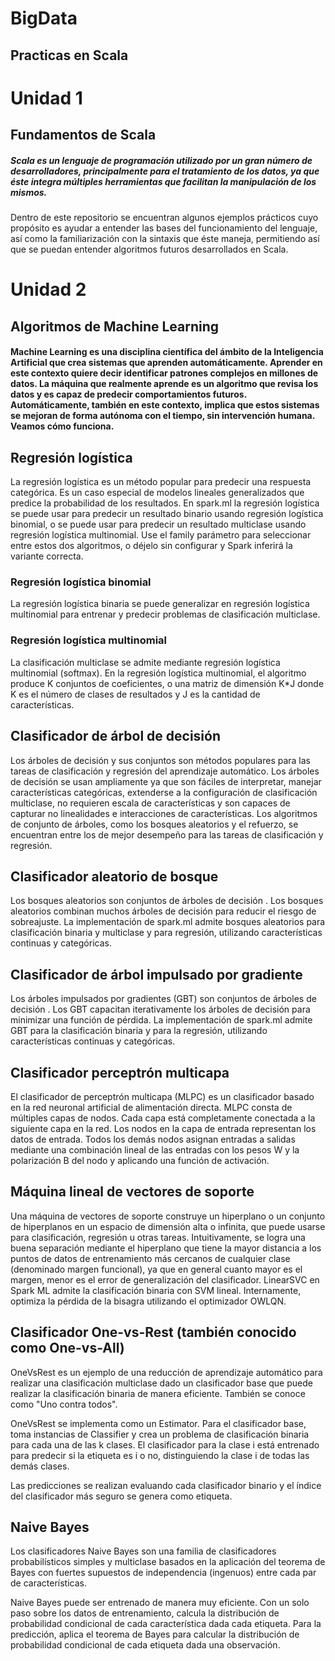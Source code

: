 # BigData
## Practicas en Scala

# Unidad 1

## Fundamentos de Scala

##### Scala es un lenguaje de programación utilizado por un gran número de desarrolladores, principalmente para el tratamiento de los datos, ya que éste integra múltiples herramientas que facilitan la manipulación de los mismos.

Dentro de este repositorio se encuentran algunos ejemplos prácticos cuyo propósito es ayudar a entender las bases del funcionamiento del lenguaje, así como la familiarización con la sintaxis que éste maneja, permitiendo así que se puedan entender algoritmos futuros desarrollados en Scala.

# Unidad 2

## Algoritmos de Machine Learning

#### Machine Learning es una disciplina científica del ámbito de la Inteligencia Artificial que crea sistemas que aprenden automáticamente. Aprender en este contexto quiere decir identificar patrones complejos en millones de datos. La máquina que realmente aprende es un algoritmo que revisa los datos y es capaz de predecir comportamientos futuros. Automáticamente, también en este contexto, implica que estos sistemas se mejoran de forma autónoma con el tiempo, sin intervención humana. Veamos cómo funciona.

## Regresión logística

La regresión logística es un método popular para predecir una respuesta categórica. Es un caso especial de modelos lineales generalizados que predice la probabilidad de los resultados. En spark.ml la regresión logística se puede usar para predecir un resultado binario usando regresión logística binomial, o se puede usar para predecir un resultado multiclase usando regresión logística multinomial. Use el family parámetro para seleccionar entre estos dos algoritmos, o déjelo sin configurar y Spark inferirá la variante correcta.

### Regresión logística binomial

La regresión logística binaria se puede generalizar en regresión logística multinomial para entrenar y predecir problemas de clasificación multiclase.

### Regresión logística multinomial

La clasificación multiclase se admite mediante regresión logística multinomial (softmax). En la regresión logística multinomial, el algoritmo produce K conjuntos de coeficientes, o una matriz de dimensión K*J donde K es el número de clases de resultados y J es la cantidad de características.

## Clasificador de árbol de decisión

Los árboles de decisión y sus conjuntos son métodos populares para las tareas de clasificación y regresión del aprendizaje automático. Los árboles de decisión se usan ampliamente ya que son fáciles de interpretar, manejar características categóricas, extenderse a la configuración de clasificación multiclase, no requieren escala de características y son capaces de capturar no linealidades e interacciones de características. Los algoritmos de conjunto de árboles, como los bosques aleatorios y el refuerzo, se encuentran entre los de mejor desempeño para las tareas de clasificación y regresión.

## Clasificador aleatorio de bosque

Los bosques aleatorios son conjuntos de árboles de decisión . Los bosques aleatorios combinan muchos árboles de decisión para reducir el riesgo de sobreajuste. La implementación de spark.ml admite bosques aleatorios para clasificación binaria y multiclase y para regresión, utilizando características continuas y categóricas.

## Clasificador de árbol impulsado por gradiente

Los árboles impulsados por gradientes (GBT) son conjuntos de árboles de decisión . Los GBT capacitan iterativamente los árboles de decisión para minimizar una función de pérdida. La implementación de spark.ml admite GBT para la clasificación binaria y para la regresión, utilizando características continuas y categóricas.

## Clasificador perceptrón multicapa

El clasificador de perceptrón multicapa (MLPC) es un clasificador basado en la red neuronal artificial de alimentación directa. MLPC consta de múltiples capas de nodos. Cada capa está completamente conectada a la siguiente capa en la red. Los nodos en la capa de entrada representan los datos de entrada. Todos los demás nodos asignan entradas a salidas mediante una combinación lineal de las entradas con los pesos W y la polarización B del nodo y aplicando una función de activación.

## Máquina lineal de vectores de soporte

Una máquina de vectores de soporte construye un hiperplano o un conjunto de hiperplanos en un espacio de dimensión alta o infinita, que puede usarse para clasificación, regresión u otras tareas. Intuitivamente, se logra una buena separación mediante el hiperplano que tiene la mayor distancia a los puntos de datos de entrenamiento más cercanos de cualquier clase (denominado margen funcional), ya que en general cuanto mayor es el margen, menor es el error de generalización del clasificador. LinearSVC en Spark ML admite la clasificación binaria con SVM lineal. Internamente, optimiza la pérdida de la bisagra utilizando el optimizador OWLQN.

## Clasificador One-vs-Rest (también conocido como One-vs-All)

OneVsRest es un ejemplo de una reducción de aprendizaje automático para realizar una clasificación multiclase dado un clasificador base que puede realizar la clasificación binaria de manera eficiente. También se conoce como "Uno contra todos".

OneVsRest se implementa como un Estimator. Para el clasificador base, toma instancias de Classifier y crea un problema de clasificación binaria para cada una de las k clases. El clasificador para la clase i está entrenado para predecir si la etiqueta es i o no, distinguiendo la clase i de todas las demás clases.

Las predicciones se realizan evaluando cada clasificador binario y el índice del clasificador más seguro se genera como etiqueta.

## Naive Bayes

Los clasificadores Naive Bayes son una familia de clasificadores probabilísticos simples y multiclase basados ​​en la aplicación del teorema de Bayes con fuertes supuestos de independencia (ingenuos) entre cada par de características.

Naive Bayes puede ser entrenado de manera muy eficiente. Con un solo paso sobre los datos de entrenamiento, calcula la distribución de probabilidad condicional de cada característica dada cada etiqueta. Para la predicción, aplica el teorema de Bayes para calcular la distribución de probabilidad condicional de cada etiqueta dada una observación.
